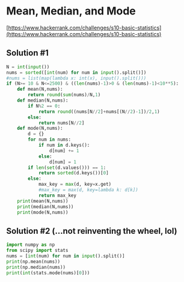 # Mean, Median, and Mode

[https://www.hackerrank.com/challenges/s10-basic-statistics](https://www.hackerrank.com/challenges/s10-basic-statistics)

## Solution #1
```python
N = int(input())
nums = sorted([int(num) for num in input().split()])
#nums = list(map(lambda x: int(x), input().split()))
if (N>= 10 & N<=2500) & ((len(nums)-1)>0 & (len(nums)-1)<10**5):
    def mean(N,nums):
        return round(sum(nums)/N,1)
    def median(N,nums):
        if N%2 == 0:
            return round((nums[N//2]+nums[(N//2)-1])/2,1)
        else:
            return nums[N//2]
    def mode(N,nums):
        d = {}
        for num in nums:
            if num in d.keys():
                d[num] += 1
            else:
                d[num] = 1
        if len(set(d.values())) == 1:
            return sorted(d.keys())[0]
        else:
            max_key = max(d, key=x.get)  
            #max_key = max(d, key=lambda k: d[k])
            return max_key
    print(mean(N,nums))
    print(median(N,nums))
    print(mode(N,nums))
```

## Solution #2 (...not reinventing the wheel, lol)
```python
import numpy as np
from scipy import stats
nums = [int(num) for num in input().split()]
print(np.mean(nums))
print(np.median(nums))
print(int(stats.mode(nums)[0]))
```
